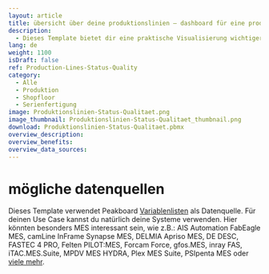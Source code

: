 ```yaml
---
layout: article
title: übersicht über deine produktionslinien – dashboard für eine produktionshalle
description: 
  - Dieses Template bietet dir eine praktische Visualisierung wichtiger MES Daten deiner Anlagen. Es liefert eine Übersicht über Produktionsdaten, zeigt die bereits produzierte Stückzahl sowie Abweichungen zur Soll-Menge an. Durch Störungsmeldungen in Echtzeit und die Anzeige von Fehlproduktionen kann es außerdem zur Qualitätskontrolle genutzt werden. Der hohe Individualisierungsgrad unserer Templates bietet dir ein Höchstmaß an Flexibilität in deiner Werkshalle. Jetzt herunterladen!
lang: de
weight: 1100
isDraft: false
ref: Production-Lines-Status-Quality
category:
  - Alle
  - Produktion
  - Shopfloor
  - Serienfertigung
image: Produktionslinien-Status-Qualitaet.png
image_thumbnail: Produktionslinien-Status-Qualitaet_thumbnail.png
download: Produktionslinien-Status-Qualitaet.pbmx
overview_description:
overview_benefits:
overview_data_sources:
---
```

# mögliche datenquellen
Dieses Template verwendet Peakboard [Variablenlisten](https://help.peakboard.com/scripting/de-variables.html) als Datenquelle. Für deinen Use Case kannst du natürlich deine Systeme verwenden. Hier könnten besonders MES interessant sein, wie z.B.: AIS Automation FabEagle MES, camLine InFrame Synapse MES, DELMIA Apriso MES, DE DESC, FASTEC 4 PRO, Felten PILOT:MES, Forcam Force, gfos.MES, inray FAS, iTAC.MES.Suite, MPDV MES HYDRA, Plex MES Suite, PSIpenta MES oder [viele mehr](https://peakboard.com/schnittstellen/).
